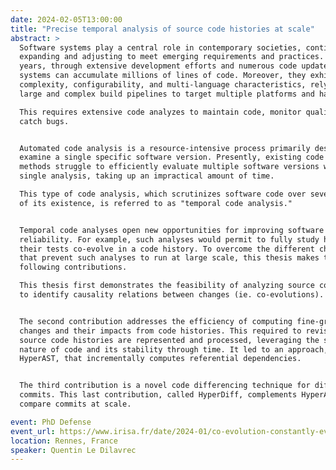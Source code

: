 ```yaml
---
date: 2024-02-05T13:00:00
title: "Precise temporal analysis of source code histories at scale"
abstract: >
  Software systems play a central role in contemporary societies, continuously
  expanding and adjusting to meet emerging requirements and practices. Over the
  years, through extensive development efforts and numerous code updates, those
  systems can accumulate millions of lines of code. Moreover, they exhibit
  complexity, configurability, and multi-language characteristics, relying on
  large and complex build pipelines to target multiple platforms and hardware.

  This requires extensive code analyzes to maintain code, monitor quality and
  catch bugs.


  Automated code analysis is a resource-intensive process primarily designed to
  examine a single specific software version. Presently, existing code analysis
  methods struggle to efficiently evaluate multiple software versions within a
  single analysis, taking up an impractical amount of time.

  This type of code analysis, which scrutinizes software code over several moments
  of its existence, is referred to as "temporal code analysis."


  Temporal code analyses open new opportunities for improving software quality and
  reliability. For example, such analyses would permit to fully study how code and
  their tests co-evolve in a code history. To overcome the different challenges
  that prevent such analyses to run at large scale, this thesis makes the
  following contributions.

  This thesis first demonstrates the feasibility of analyzing source code changes
  to identify causality relations between changes (ie. co-evolutions).


  The second contribution addresses the efficiency of computing fine-grained
  changes and their impacts from code histories. This required to revisit how
  source code histories are represented and processed, leveraging the structured
  nature of code and its stability through time. It led to an approach, called
  HyperAST, that incrementally computes referential dependencies.


  The third contribution is a novel code differencing technique for diffing
  commits. This last contribution, called HyperDiff, complements HyperAST to
  compare commits at scale.

event: PhD Defense
event_url: https://www.irisa.fr/date/2024-01/co-evolution-constantly-evolving-software-systems
location: Rennes, France
speaker: Quentin Le Dilavrec
---
```

